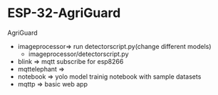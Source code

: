 # ESP-32-AgriGuard
AgriGuard
- imageprocessor=> run detectorscript.py(change different models)
  - imageprocessor/detectorscript.py
- blink => mqtt subscribe for esp8266
- mqttelephant => 
- notebook => yolo model trainig notebook with sample datasets
- mqttp => basic web app
